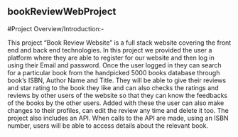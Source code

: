 ## bookReviewWebProject
#Project Overview/Introduction:-

This project “Book Review Website” is a full stack website covering the front end and back end technologies. In this project we provided the user a platform where they are able to register for our website and then log in using their Email and password.
Once the user logged in they can search  for a particular book from the handpicked 5000 books database through book’s ISBN, Author Name and Title. They will be able to give their reviews and star rating to the book they like and can also checks the ratings and reviews by other users of the website so that they can know the feedbacks of the books by the other users. Added with these the user can also make changes to their profiles, can edit the review any time and delete it too.
The project also includes an API. When calls to the API are made, using an ISBN number, users will be able to access details about the relevant book.
